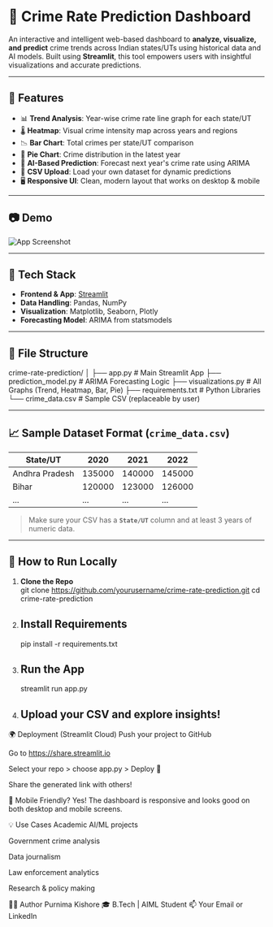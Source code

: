 # 🔐 Crime Rate Prediction Dashboard

An interactive and intelligent web-based dashboard to **analyze, visualize, and predict** crime trends across Indian states/UTs using historical data and AI models. Built using **Streamlit**, this tool empowers users with insightful visualizations and accurate predictions.

---

## 📌 Features

- 📊 **Trend Analysis**: Year-wise crime rate line graph for each state/UT  
- 🌡️ **Heatmap**: Visual crime intensity map across years and regions  
- 📉 **Bar Chart**: Total crimes per state/UT comparison  
- 🥧 **Pie Chart**: Crime distribution in the latest year  
- 🔮 **AI-Based Prediction**: Forecast next year's crime rate using ARIMA  
- 📁 **CSV Upload**: Load your own dataset for dynamic predictions  
- 🖥️ **Responsive UI**: Clean, modern layout that works on desktop & mobile  

---

## 📷 Demo

![App Screenshot](demo.gif) <!-- Optional: Insert GIF or image -->

---

## 🧠 Tech Stack

- **Frontend & App**: [Streamlit](https://streamlit.io)  
- **Data Handling**: Pandas, NumPy  
- **Visualization**: Matplotlib, Seaborn, Plotly  
- **Forecasting Model**: ARIMA from statsmodels

---

## 📂 File Structure

crime-rate-prediction/
│
├── app.py # Main Streamlit App
├── prediction_model.py # ARIMA Forecasting Logic
├── visualizations.py # All Graphs (Trend, Heatmap, Bar, Pie)
├── requirements.txt # Python Libraries
└── crime_data.csv # Sample CSV (replaceable by user)


---

## 📈 Sample Dataset Format (`crime_data.csv`)

| State/UT         | 2020   | 2021   | 2022   |
|------------------|--------|--------|--------|
| Andhra Pradesh   | 135000 | 140000 | 145000 |
| Bihar            | 120000 | 123000 | 126000 |
| ...              | ...    | ...    | ...    |

> Make sure your CSV has a **`State/UT`** column and at least 3 years of numeric data.

---

## 🚀 How to Run Locally

1. **Clone the Repo**  
   git clone https://github.com/yourusername/crime-rate-prediction.git
   cd crime-rate-prediction

2. ## Install Requirements
   pip install -r requirements.txt

3. ## Run the App
   streamlit run app.py

4. ## Upload your CSV and explore insights!

🌍 Deployment (Streamlit Cloud)
Push your project to GitHub

Go to https://share.streamlit.io

Select your repo > choose app.py > Deploy 🚀

Share the generated link with others!

📱 Mobile Friendly?
Yes! The dashboard is responsive and looks good on both desktop and mobile screens.

💡 Use Cases
Academic AI/ML projects

Government crime analysis

Data journalism

Law enforcement analytics

Research & policy making

🙋‍♀️ Author
Purnima Kishore
🎓 B.Tech | AIML Student
📫 Your Email or LinkedIn